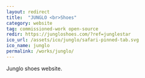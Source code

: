```yaml
---
layout: redirect
title:  "JUNGLO <br>Shoes"
category: website
tag: commissioned-work open-source
redir: https://jungloshoes.com/?ref=junglestar
ico_url: /assets/ico/junglo/safari-pinned-tab.svg
ico_name: junglo
permalink: /works/junglo/
---
```


Junglo shoes website.
